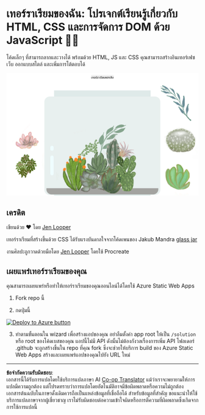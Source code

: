<!--
CO_OP_TRANSLATOR_METADATA:
{
  "original_hash": "6329fbe8bd936068debd78cca6f09c0a",
  "translation_date": "2025-08-26T21:38:52+00:00",
  "source_file": "3-terrarium/solution/README.md",
  "language_code": "th"
}
-->
# เทอร์ราเรียมของฉัน: โปรเจกต์เรียนรู้เกี่ยวกับ HTML, CSS และการจัดการ DOM ด้วย JavaScript 🌵🌱

โค้ดเล็กๆ ที่สามารถลากและวางได้ พร้อมด้วย HTML, JS และ CSS คุณสามารถสร้างอินเทอร์เฟซเว็บ ออกแบบสไตล์ และเพิ่มการโต้ตอบได้

![my terrarium](../../../../translated_images/screenshot_gray.0c796099a1f9f25e40aa55ead81f268434c00af30d7092490759945eda63067d.th.png)

## เครดิต

เขียนด้วย ♥️ โดย [Jen Looper](https://www.twitter.com/jenlooper)

เทอร์ราเรียมที่สร้างขึ้นด้วย CSS ได้รับแรงบันดาลใจจากโค้ดเพนของ Jakub Mandra [glass jar](https://codepen.io/Rotarepmi/pen/rjpNZY)

งานศิลปะถูกวาดด้วยมือโดย [Jen Looper](http://jenlooper.com) โดยใช้ Procreate

## เผยแพร่เทอร์ราเรียมของคุณ

คุณสามารถเผยแพร่หรือทำให้เทอร์ราเรียมของคุณออนไลน์ได้โดยใช้ Azure Static Web Apps

1. Fork repo นี้

2. กดปุ่มนี้

[![Deploy to Azure button](https://aka.ms/deploytoazurebutton)](https://portal.azure.com/?feature.customportal=false&WT.mc_id=academic-77807-sagibbon#create/Microsoft.StaticApp)

3. ทำตามขั้นตอนใน wizard เพื่อสร้างแอปของคุณ อย่าลืมตั้งค่า app root ให้เป็น `/solution` หรือ root ของโค้ดเบสของคุณ แอปนี้ไม่มี API ดังนั้นไม่ต้องกังวลเรื่องการเพิ่ม API โฟลเดอร์ .github จะถูกสร้างขึ้นใน repo ที่คุณ fork ซึ่งจะช่วยให้บริการ build ของ Azure Static Web Apps สร้างและเผยแพร่แอปของคุณไปยัง URL ใหม่

---

**ข้อจำกัดความรับผิดชอบ**:  
เอกสารนี้ได้รับการแปลโดยใช้บริการแปลภาษา AI [Co-op Translator](https://github.com/Azure/co-op-translator) แม้ว่าเราจะพยายามให้การแปลมีความถูกต้อง แต่โปรดทราบว่าการแปลโดยอัตโนมัติอาจมีข้อผิดพลาดหรือความไม่ถูกต้อง เอกสารต้นฉบับในภาษาดั้งเดิมควรถือเป็นแหล่งข้อมูลที่เชื่อถือได้ สำหรับข้อมูลที่สำคัญ ขอแนะนำให้ใช้บริการแปลภาษาจากผู้เชี่ยวชาญ เราไม่รับผิดชอบต่อความเข้าใจผิดหรือการตีความที่ผิดพลาดซึ่งเกิดจากการใช้การแปลนี้